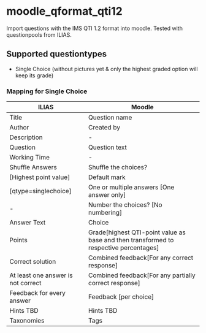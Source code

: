 # moodle_qformat_qti12
Import questions with the IMS QTI 1.2 format into moodle. Tested with questionpools from ILIAS.

## Supported questiontypes ##

* Single Choice (without pictures yet & only the highest graded option will keep its grade)

### Mapping for Single Choice ###


| ILIAS | Moodle |
| --- | --- |
| Title | Question name |
| Author | Created by |
| Description | - |
| Question | Question text |
| Working Time | - |
| Shuffle Answers | Shuffle the choices? |
| [Highest point value] | Default mark | 
| [qtype=singlechoice] | One or multiple answers [One answer only] |
| -  | Number the choices? [No numbering] |
| Answer Text | Choice |
| Points | Grade[highest QTI-point value as base and then transformed to respective percentages] |
| Correct solution | Combined feedback[For any correct response] |
| At least one answer is not correct | Combined feedback[For any partially correct response] |
| Feedback for every answer | Feedback [per choice] |
| Hints TBD | Hints TBD
| Taxonomies | Tags |